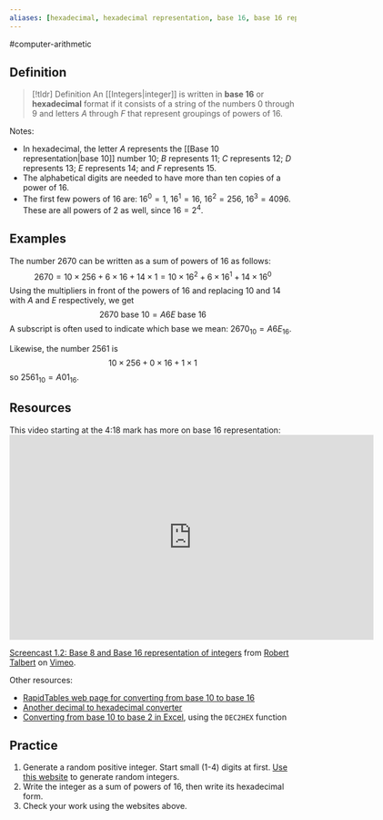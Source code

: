 ```yaml
---
aliases: [hexadecimal, hexadecimal representation, base 16, base 16 representation]
--- 
```


#computer-arithmetic 

## Definition 

> [!tldr] Definition
> An [[Integers|integer]] is written in **base 16** or **hexadecimal** format if it consists of a string of the numbers $0$ through $9$ and letters $A$ through $F$ that represent groupings of powers of 16. 

Notes: 

- In hexadecimal, the letter $A$ represents the [[Base 10 representation|base 10]] number $10$; $B$ represents $11$; $C$ represents $12$; $D$ represents $13$; $E$ represents $14$; and $F$ represents $15$. 
- The alphabetical digits are needed to have more than ten copies of a power of 16. 
- The first few powers of 16 are: $16^0 = 1$, $16^1 = 16$, $16^2 = 256$, $16^3 = 4096$. These are all powers of 2 as well, since $16= 2^4$. 

## Examples 

The number $2670$ can be written as a sum of powers of $16$ as follows: 
$$2670 = 10 \times 256 + 6 \times 16 + 14 \times 1 = 10 \times 16^2 + 6 \times 16^1 + 14 \times 16^0$$
Using the multipliers in front of the powers of $16$ and replacing $10$ and $14$ with $A$ and $E$ respectively, we get 
$$2670 \ \text{base 10}  = A6E \ \text{base 16}$$
A subscript is often used to indicate which base we mean: $2670_{10} = A6E_{16}$. 

Likewise, the number 2561 is $$10 \times 256 + 0 \times 16 + 1 \times 1$$so $2561_{10} = A01_{16}$. 

## Resources 
This video starting at the 4:18 mark has more on base 16 representation: <iframe src="https://player.vimeo.com/video/575939514?h=75dcd68fbc" width="640" height="360" frameborder="0" allow="autoplay; fullscreen; picture-in-picture" allowfullscreen></iframe>
<p><a href="https://vimeo.com/575939514">Screencast 1.2: Base 8 and Base 16 representation of integers</a> from <a href="https://vimeo.com/user132700952">Robert Talbert</a> on <a href="https://vimeo.com">Vimeo</a>.</p>

Other resources: 
- [RapidTables web page for converting from base 10 to base 16](https://www.rapidtables.com/convert/number/decimal-to-hex.html)
- [Another decimal to hexadecimal converter](https://www.binaryhexconverter.com/decimal-to-hex-converter)
- [Converting from base 10 to base 2 in Excel](https://smallbusiness.chron.com/convert-decimals-binary-numbers-using-excel-39699.html), using the `DEC2HEX` function

## Practice 

1. Generate a random positive integer. Start small (1-4) digits at first. [Use this website](https://www.random.org/integers/) to generate random integers. 
2. Write the integer as a sum of powers of 16, then write its hexadecimal form. 
3. Check your work using the websites above. 
